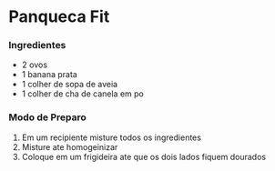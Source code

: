 # Panqueca Fit

### Ingredientes
- 2 ovos
- 1 banana prata
- 1 colher de sopa de aveia
- 1 colher de cha de canela em po

### Modo de Preparo
1. Em um recipiente misture todos os ingredientes
2. Misture ate homogeinizar
3. Coloque em um frigideira ate que os dois lados fiquem dourados
